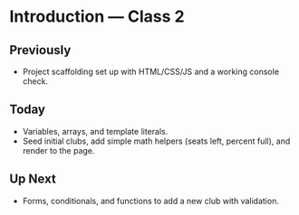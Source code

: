 # Introduction — Class 2

## Previously

- Project scaffolding set up with HTML/CSS/JS and a working console check.

## Today

- Variables, arrays, and template literals.
- Seed initial clubs, add simple math helpers (seats left, percent full), and render to the page.

## Up Next

- Forms, conditionals, and functions to add a new club with validation.
